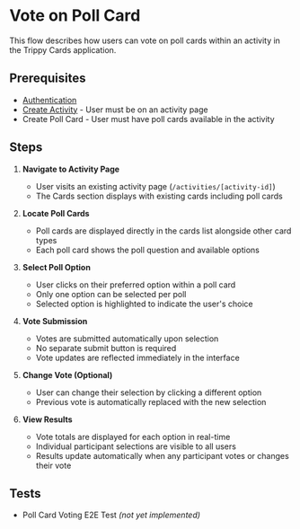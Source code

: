 # Vote on Poll Card

This flow describes how users can vote on poll cards within an activity in the Trippy Cards application.

## Prerequisites

- [Authentication](authentication.md)
- [Create Activity](create-activity.md) - User must be on an activity page
- Create Poll Card - User must have poll cards available in the activity

## Steps

1. **Navigate to Activity Page**
   - User visits an existing activity page (`/activities/[activity-id]`)
   - The Cards section displays with existing cards including poll cards

2. **Locate Poll Cards**
   - Poll cards are displayed directly in the cards list alongside other card types
   - Each poll card shows the poll question and available options

3. **Select Poll Option**
   - User clicks on their preferred option within a poll card
   - Only one option can be selected per poll
   - Selected option is highlighted to indicate the user's choice

4. **Vote Submission**
   - Votes are submitted automatically upon selection
   - No separate submit button is required
   - Vote updates are reflected immediately in the interface

5. **Change Vote (Optional)**
   - User can change their selection by clicking a different option
   - Previous vote is automatically replaced with the new selection

6. **View Results**
   - Vote totals are displayed for each option in real-time
   - Individual participant selections are visible to all users
   - Results update automatically when any participant votes or changes their vote

## Tests

- Poll Card Voting E2E Test *(not yet implemented)*
